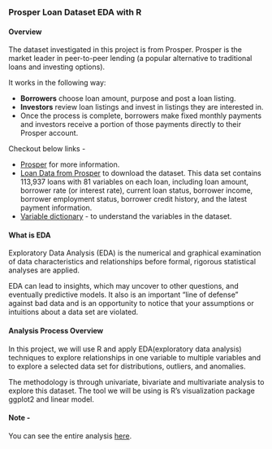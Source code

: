 ### Prosper Loan Dataset EDA with R

#### Overview
The dataset investigated in this project is from Prosper. Prosper is the market leader in peer-to-peer lending (a popular alternative to traditional loans and investing options).

It works in the following way:

- **Borrowers** choose loan amount, purpose and post a loan listing.
- **Investors** review loan listings and invest in listings they are interested in.
- Once the process is complete, borrowers make fixed monthly payments and investors receive a portion of those payments directly to their Prosper account.

Checkout below links -
- [Prosper](https://www.prosper.com/) for more information.
- [Loan Data from Prosper](https://www.google.com/url?q=https://s3.amazonaws.com/udacity-hosted-downloads/ud651/prosperLoanData.csv&sa=D&ust=1504371010050000&usg=AFQjCNEsCvQx-v_6k6uYlb-G4YwLoCfCUw) to download the dataset.
This data set contains 113,937 loans with 81 variables on each loan, including loan amount, borrower rate (or interest rate), current loan status, borrower income, borrower employment status, borrower credit history, and the latest payment information.
- [Variable dictionary](https://www.google.com/url?q=https://docs.google.com/spreadsheets/d/1gDyi_L4UvIrLTEC6Wri5nbaMmkGmLQBk-Yx3z0XDEtI/edit?usp%3Dsharing&sa=D&ust=1504371010051000&usg=AFQjCNH_S5e0iMeJhU9tTl4VcpbgLnbRRA) - to understand the variables in the dataset.



#### What is EDA
Exploratory Data Analysis (EDA) is the numerical and graphical examination of data characteristics and relationships before formal, rigorous statistical analyses are applied.

EDA can lead to insights, which may uncover to other questions, and eventually predictive models. It also is an important “line of defense” against bad data and is an opportunity to notice that your assumptions or intuitions about a data set are violated.

#### Analysis Process Overview
In this project, we will use R and apply EDA(exploratory data analysis) techniques to explore relationships in one variable to multiple variables and to explore a selected data set for distributions, outliers, and anomalies.

The methodology is through univariate, bivariate and multivariate analysis to explore this dataset. The tool we will be using is R’s visualization package ggplot2 and linear model.

#### Note -
You can see the entire analysis [here](https://gauravansal.github.io/udacity-dand-p4/).